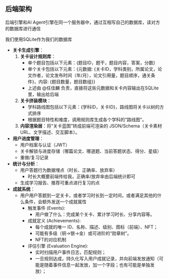 
## 后端架构

后端引擎和AI Agent引擎在同一个服务器中，通过互相写自己的数据库，读对方的数据库进行通信

我们使用SQLite作为我们的数据库

- **关卡生成引擎**：
    1. **关卡设计规则库**：
		- 单个题目包括以下元素：{题目ID，题干，题目内容，答案，分数}
	    - 单个关卡包括以下元素：{元数据: {关卡ID，学科类别，所属论文，论文作者，论文发布时间（年/月），论文引用量，题目顺序，通关条件}，内容: {题目数量，题目数组}}
	    - 上述由 @任佳麟 负责，直接将这些元数据和关卡内容输出在SQLite里，输出给后端
    2. **关卡拼装模块**：
	    - 学科路线图包括以下元素：{学科ID，关卡ID}，路线图将关卡以树的方式排序 
	    - 根据题目特性和难度，调用规则库生成各个学科的“路线图”。
    3. **内容渲染层**：将“关卡蓝图”转成前端可渲染的 JSON/Schema（关卡素材 URL、文字描述、交互脚本）。
- **用户进度管理**：
    - 用户档案与认证（JWT）
    - 关卡解锁与进度存储（哪篇论文、哪道题、当前答题状态、得分、星级）
    - 重做/复习记录
- **统计与分析**：
    - 用户答题行为数据埋点（时长、正确率、放弃率）
	    - 时长大概要前端传给我，正确率/放弃率由后端统计即可
    - 生成学习报告、推荐可重点进行复习的点
- **成就系统**：
	- 用户用户答题到一定关卡，或者学习时长到一定时间，或者满足其他的什么条件，会额外发送一个成就属性
		- 触发事件 (Events):
			- 用户做了什么：完成某个关卡、累计学习时长、分享内容等。
		- 成就定义 (Achievements): 
			- 每个成就的唯一 ID、名称、描述、级别、图标（前端）、NFT；
			- 可能有多级（铜→银→金）或可进阶的“勋章树”。
			- NFT的对应机制
		- 评估引擎 (Evaluation Engine):
			- 实时扫描用户事件日志，匹配规则；
			- 一旦规则达成，持久化写入用户成就记录，并向前端发放通知（可能是随着事件信息一起发放，加一个字段；也有可能是单独发放）；
